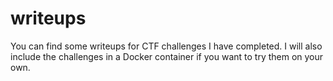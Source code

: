 # writeups
You can find some writeups for CTF challenges I have completed. I will also include the challenges in a Docker container if you want to try them on your own.
